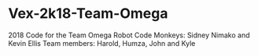 # Vex-2k18-Team-Omega
2018 Code for the Team Omega Robot
Code Monkeys: Sidney Nimako and Kevin Ellis
Team members: Harold, Humza, John and Kyle
